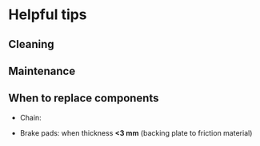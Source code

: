 # Helpful tips 

## Cleaning

## Maintenance

## When to replace components

- Chain:

- Brake pads: when thickness **<3 mm** (backing plate to friction material)
